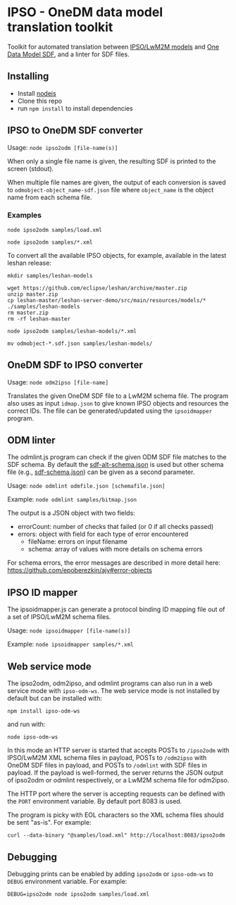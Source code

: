 # IPSO - OneDM data model translation toolkit

Toolkit for automated translation between [IPSO/LwM2M models](http://www.openmobilealliance.org/wp/OMNA/LwM2M/LwM2MRegistry.html) and [One Data Model SDF](https://github.com/one-data-model/language/blob/master/sdf.md), and a linter for SDF files.

## Installing

* Install [nodejs](https://nodejs.org/en/)
* Clone this repo
* run `npm install` to install dependencies

## IPSO to OneDM SDF converter

Usage: `node ipso2odm [file-name(s)]`

When only a single file name is given, the resulting SDF is printed to the screen (stdout).

When multiple file names are given, the output of each conversion is saved to `odmobject-object_name-sdf.json` file where `object_name` is the object name from each schema file.

### Examples

`node ipso2odm samples/load.xml`

`node ipso2odm samples/*.xml`

To convert all the available IPSO objects, for example, available in the latest
leshan release:

```
mkdir samples/leshan-models

wget https://github.com/eclipse/leshan/archive/master.zip
unzip master.zip
cp leshan-master/leshan-server-demo/src/main/resources/models/* ./samples/leshan-models
rm master.zip
rm -rf leshan-master

node ipso2odm samples/leshan-models/*.xml

mv odmobject-*.sdf.json samples/leshan-models/

```


## OneDM SDF to IPSO converter

Usage: `node odm2ipso [file-name]`

Translates the given OneDM SDF file to a LwM2M schema file. The program also uses as input `idmap.json` to give known IPSO objects and resources the correct IDs. The file can be generated/updated using the `ipsoidmapper` program.

## ODM linter

The odmlint.js program can check if the given ODM SDF file matches to the SDF schema. By default the [sdf-alt-schema.json](sdf-alt-schema.json) is used but other schema file (e.g., [sdf-schema.json](https://github.com/one-data-model/language/blob/master/sdf-schema.json)) can be given as a second parameter.

Usage: `node odmlint odmfile.json [schemafile.json]`

Example: `node odmlint samples/bitmap.json`

The output is a JSON object with two fields:
* errorCount: number of checks that failed (or 0 if all checks passed)
* errors: object with field for each type of error encountered
  * fileName: errors on input filename
  * schema: array of values with more details on schema errors

For schema errors, the error messages are described in more detail here: https://github.com/epoberezkin/ajv#error-objects

## IPSO ID mapper

The ipsoidmapper.js can generate a protocol binding ID mapping file out of a set of IPSO/LwM2M schema files.

Usage: `node ipsoidmapper [file-name(s)]`

Example: `node ipsoidmapper samples/*.xml`

## Web service mode

The ipso2odm, odm2ipso, and odmlint programs can also run in a web service mode with `ipso-odm-ws`. The web service mode is not installed by default but can be installed with:

`npm install ipso-odm-ws`

and run with:

`node ipso-odm-ws`

In this mode an HTTP server is started that accepts POSTs to `/ipso2odm` with IPSO/LwM2M XML schema files in payload, POSTs to `/odm2ipso` with OneDM SDF files in payload, and POSTs to `/odmlint` with SDF files in payload. If the payload is well-formed, the server returns the JSON output of ipso2odm or odmlint respectively, or a LwM2M schema file for odm2ipso.

The HTTP port where the server is accepting requests can be defined with the `PORT` environment variable. By default port 8083 is used.

The program is picky with EOL characters so the XML schema files should be sent "as-is". For example:

`curl --data-binary "@samples/load.xml" http://localhost:8083/ipso2odm`

## Debugging

Debugging prints can be enabled by adding `ipso2odm` or `ipso-odm-ws` to `DEBUG` environment variable. For example:

`DEBUG=ipso2odm node ipso2odm samples/load.xml`
